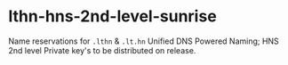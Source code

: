 # lthn-hns-2nd-level-sunrise

Name reservations for `.lthn` &amp; `.lt.hn` Unified DNS Powered Naming; HNS 2nd level Private key's to be distributed on release.


